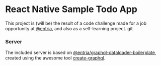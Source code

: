 # React Native Sample Todo App

This project is (will be) the result of a code challenge made for a job 
  opportunity at [@entria](https://github.com/entria), and also as a self-learning project.
git 

### Server

The included server is based on [@entria/graphql-dataloader-boilerplate](https://github.com/),
 created using the awesome tool  [create-graphql](https://github.com/lucasbento/create-graphql).
